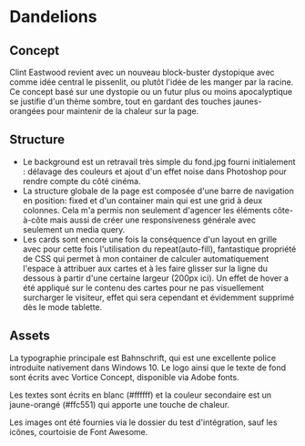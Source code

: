 # Dandelions

## Concept

Clint Eastwood revient avec un nouveau block-buster dystopique avec comme idée central le pissenlit, ou plutôt l'idée de les manger par la racine. Ce concept basé sur une dystopie ou un futur plus ou moins apocalyptique se justifie d'un thème sombre, tout en gardant des touches jaunes-orangées pour maintenir de la chaleur sur la page.

## Structure

-	Le background est un retravail très simple du fond.jpg fourni initialement : délavage des couleurs et ajout d'un effet noise dans Photoshop pour rendre compte du côté cinéma.
-	La structure globale de la page est composée d'une barre de navigation en position: fixed et d'un container main qui est une grid à deux colonnes. Cela m'a permis non seulement d'agencer les éléments côte-à-côte mais aussi de créer une responsiveness générale avec seulement un media query.
-	Les cards sont encore une fois la conséquence d'un layout en grille avec pour cette fois l'utilisation du repeat(auto-fill), fantastique propriété de CSS qui permet à mon container de calculer automatiquement l'espace à attribuer aux cartes et à les faire glisser sur la ligne du dessous à partir d'une certaine largeur (200px ici). Un effet de hover a été appliqué sur le contenu des cartes pour ne pas visuellement surcharger le visiteur, effet qui sera cependant et évidemment supprimé dès le mode tablette.

## Assets

La typographie principale est Bahnschrift, qui est une excellente police introduite nativement dans Windows 10. Le logo ainsi que le texte de fond sont écrits avec Vortice Concept, disponible via Adobe fonts.

Les textes sont écrits en blanc (#ffffff) et la couleur secondaire est un jaune-orangé (#ffc551) qui apporte une touche de chaleur.

Les images ont été fournies via le dossier du test d'intégration, sauf les icônes, courtoisie de Font Awesome.
